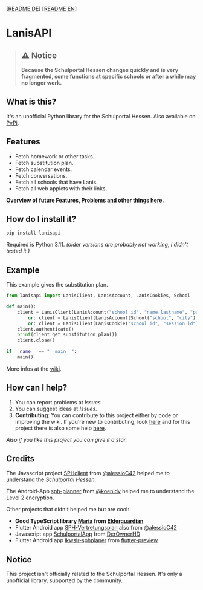 [[README DE](https://github.com/kurwjan/LanisAPI/blob/master/README-DE.md)]  [[README EN](https://github.com/kurwjan/LanisAPI/blob/master/README.md)]

# LanisAPI

> ## ⚠ Notice
> **Because the Schulportal Hessen changes quickly and is very fragmented, some functions at specific schools or after a while may no longer work.**

## What is this?

It's an unofficial Python library for the Schulportal Hessen. Also available on [PyPi](https://pypi.org/project/lanisapi/).

## Features

+ Fetch homework or other tasks.
+ Fetch substitution plan.
+ Fetch calendar events.
+ Fetch conversations.
+ Fetch all schools that have Lanis.
+ Fetch all web applets with their links.

**Overview of future Features, Problems and other things [here](https://github.com/users/kurwjan/projects/2).**

## How do I install it?

```sh
pip install lanisapi
```

Required is Python 3.11. *(older versions are probably not working, I didn't tested it.)*

## Example

This example gives the substitution plan.

```python
from lanisapi import LanisClient, LanisAccount, LanisCookies, School

def main():
    client = LanisClient(LanisAccount("school id", "name.lastname", "password"))
        or: client = LanisClient(LanisAccount(School("school", "city"), "name.lastname", "password"))
        or: client = LanisClient(LanisCookie("school id", "session id"))
    client.authenticate()
    print(client.get_substitution_plan())
    client.close()
    
if __name__ == "__main__":
    main()
```

More infos at the [wiki](https://lanisapi.readthedocs.io/en/latest/first_steps.html).

## How can I help?

1. You can report problems at *Issues*.
2. You can suggest ideas at *Issues*.
3. **Contributing**: You can contribute to this project either by code or improving the wiki. If you're new to contributing, look [here](https://docs.github.com/en/get-started/quickstart/contributing-to-projects) and for this project there is also some help [here](https://lanisapi.readthedocs.io/en/latest/contributing/programming_help.html).

*Also if you like this project you can give it a star.*

## Credits

The Javascript project [SPHclient](https://github.com/alessioC42/SPHclient) from [@alessioC42](https://github.com/alessioC42) helped me to understand the *Schulportal Hessen*.

The Android-App [sph-planner](https://github.com/koenidv/sph-planner) from [@koenidv](https://github.com/koenidv) helped me to understand the Level 2 encryption.

Other projects that didn't helped me but are cool:

+ **Good TypeScript library [Maria](https://github.com/elderguardian/maria) from [Elderguardian](https://github.com/elderguardian/)**
+ Flutter Android app [SPH-Vertretungsplan](https://github.com/alessioC42/SPH-vertretungsplan) also from [@alessioC42](https://github.com/alessioC42)
+ Javascript app [SchulportalApp](https://github.com/DerOwnerHD/SchulportalApp) from [DerOwnerHD](https://github.com/DerOwnerHD)
+ Flutter Android app [lkwslr-sphplaner](https://github.com/flutter-preview/lkwslr-sphplaner) from [flutter-preview](https://github.com/flutter-preview)

## Notice

This project isn't officially related to the Schulportal Hessen. It's only a unofficial library, supported by the community.
